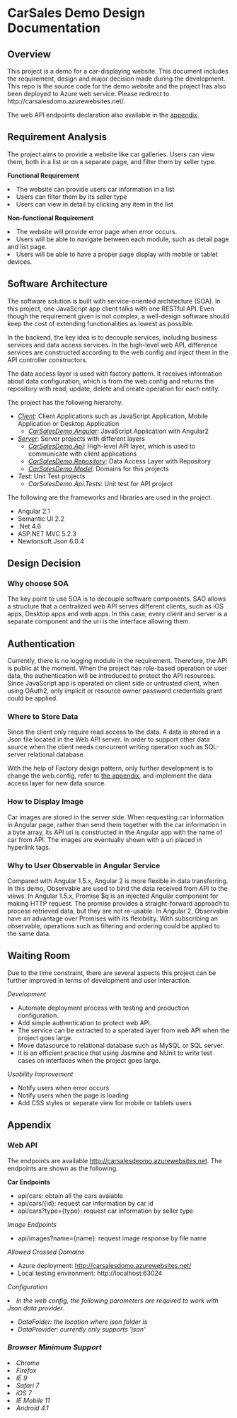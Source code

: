 # CarSales Demo Design Documentation
## Overview
<p>This project is a demo for a car-displaying website. This document includes the requirement, design and major decision made during the development. This repo is the source code for the demo website and the project has also been deployed to Azure web service. Please redirect to <a>http://carsalesdomo.azurewebsites.net/</a>.</p> The web API endpoints declaration also available in the <a href='#appendix'>appendix</a>.

## Requirement Analysis
The project aims to provide a website like car galleries. Users can view them, both in a list or on a separate page, and filter them by seller type.

<strong>Functional Requirement</strong>
<li>The website can provide users car information in a list</li>
<li>Users can filter them by its seller type</li>
<li>Users can view in detail by clicking any item in the list</li>

<strong>Non-functional Requirement</strong>
<li>The website will provide error page when error occurs.</li>
<li>Users will be able to navigate between each module, such as detail page and list page.</li>
<li>Users will be able to have a proper page display with mobile or tablet devices.</li>

## Software Architecture
The software solution is built with service-oriented architecture (SOA). In this project, one JavaScript app client talks with one RESTful API. Even though the requirement given is not complex, a well-design software should keep the cost of extending functionalities as lowest as possible.

In the backend, the key idea is to decouple services, including business services and data access services. In the high-level web API, difference services are constructed according to the web config and inject them in the API controller constructors.

The data access layer is used with factory pattern. It receives information about data configuration, which is from the web.config and returns the repository with read, update, delete and create operation for each entity.

The project has the following hierarchy.
- <i><u>Client</u></i>: Client Applications such as JavaScript Application, Mobile Application or Desktop Application
  - <i><u>CarSalesDemo.Angular</u></i>: JavaScript Application with Angular2
- <i><u>Server</u></i>: Server projects with different layers
  - <i><u>CarSalesDemo.Api</u></i>: High-level API layer, which is used to communicate with client applications
  - <i><u>CarSalesDemo.Repository</u></i>: Data Access Layer with Repository
  - <i><u>CarSalesDemo.Model</u></i>: Domains for this projects
- <i>Test</i>: Unit Test projects
  - <i>CarSalesDemo.Api.Tests</i>: Unit test for API project
  
The following are the frameworks and libraries are used in the project.
- Angular 2.1
- Semantic UI 2.2
- .Net 4.6
- ASP.NET MVC 5.2.3
- Newtonsoft.Json 6.0.4

## Design Decision
### Why choose SOA
The key point to use SOA is to decouple software components. SAO allows a structure that a centralized web API serves different clients, such as iOS apps, Desktop apps and web apps. In this case, every client and server is a separate component and the uri is the interface allowing them.

## Authentication
Currently, there is no logging module in the requirement. Therefore, the API is public at the moment. When the project has role-based operation or user data, the authentication will be introduced to protect the API resources. Since JavaScript app is operated on client side or untrusted client, when using OAuth2, only implicit or resource owner password credentials grant could be applied. 

### Where to Store Data
Since the client only require read access to the data. A data is stored in a Json file located in the Web API server. In order to support other data source when the client needs concurrent writing operation such as SQL-server relational database. 

With the help of Factory design pattern, only further development is to change the web.config, refer to <a href='#appendix'>the appendix</a>, and implement the data access layer for new data source.

### How to Display Image
Car images are stored in the server side. When requesting car information in Angular page, rather than send them together with the car information in a byte array, its API uri is constructed in the Angular app with the name of car from API. The images are eventually shown with a uri placed in hyperlink tags. 

### Why to User Observable in Angular Service
Compared with Angular 1.5.x, Angular 2 is more flexible in data transferring. In this demo, Observable are used to bind the data received from API to the views. In Angular 1.5.x, Promise $q is an injected Angular component for making HTTP request. The promise provides a straight-forward approach to process retrieved data, but they are not re-usable. In Angular 2, Observable have an advantage over Promises with its flexibility. With subscribing an observable, operations such as filtering and ordering could be applied to the same data.

## Waiting Room
Due to the time constraint, there are several aspects this project can be further improved in terms of development and user interaction.

<i>Development</i>
- Automate deployment process with testing and production configuration.
- Add simple authentication to protect web API.
- The service can be extracted to a sperated layer from web API when the project goes large.
- Move datasource to relational database such as MySQL or SQL server.
- It is an efficient practice that using Jasmine and NUnit to write test cases on interfaces when the project goes large.

<i>Usability Improvement</i>
- Notify users when error occurs
- Notify users when the page is loading
- Add CSS styles or separate view for mobile or tablets users

## <span id='appendix'>Appendix</span>
### Web API
The endpoints are available http://carsalesdeomo.azurewebsites.net. The endpoints are shown as the following.

<strong>Car Endpoints</strong>
- api/cars: obtain all the cars avaiable
- api/cars/{id}: request car information by car id
- api/cars?type={type}: request car information by seller type

<i>Image Endpoints</i>
- api/images?name={name}: request image response by file name

<i>Allowed Crossed Domains</i>
- Azure deployment: http://carsalesdomo.azurewebsites.net/ 
- Local testing environment: http://localhost:63024

<i>Configuration<li>
In the web config, the following parameters are required to work with Json data provider.
- DataFolder: the location where json folder is
- DataProvider: currently only supports 'json'

### Browser Minimum Support
<li>Chrome</li>
<li>Firefox</li>
<li>IE 9</li>
<li>Safari 7</li>
<li>iOS 7</li>
<li>IE Mobile 11</li>
<li>Android 4.1</li>

